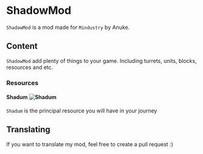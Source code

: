 # ShadowMod
`ShadowMod` is a mod made for `Mindustry` by Anuke.
## Content
`ShadowMod` add plenty of things to your game. Including turrets, units, blocks, resources and etc.
### Resources

#### Shadum ![Shadum](https://raw.githubusercontent.com/Pietro303HD/ShadowMod/JsDebug/sprites/items/shadum.png) 

`Shadum` is the principal resource you will have in your journey
## Translating 
If you want to translate my mod, feel free to create a pull request :)
